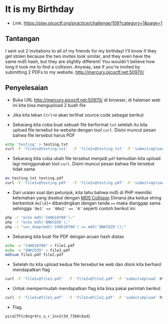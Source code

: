 # It is my Birthday
- Link: https://play.picoctf.org/practice/challenge/109?category=1&page=1

## Tantangan
I sent out 2 invitations to all of my friends for my birthday! I'll know if they get stolen because the two invites look similar, and they even have the same md5 hash, but they are slightly different! You wouldn't believe how long it took me to find a collision. Anyway, see if you're invited by submitting 2 PDFs to my website. http://mercury.picoctf.net:50970/

## Penyelesaian
- Buka URL http://mercury.picoctf.net:50970/ di browser, di halaman web ini kita bisa mengupload 2 buah file 


- Jika kita tekan `Ctrl+U` akan terlihat source code sebagai berikut



- Sekarang kita coba buat sebuah file berformat `txt` setelah itu kita upload file tersebut ke website dengan tool `curl`. Disini muncul pesan bahwa file tersebut harus PDF
```sh
echo 'testing' > testing.txt
curl -F 'file1=@testing.txt'  -F 'file2=@testing.txt' -F 'submit=Upload' http://mercury.picoctf.net:50970/
```


- Sekarang kita coba ubah file tersebut menjadi `pdf` kemudian kita upload lagi menggunakan tool `curl`. Disini muncul pesan bahwa file tersebut tidak sama
```sh
mv testing.txt testing.pdf
curl -F 'file1=@testing.pdf'  -F 'file2=@testing.pdf' -F 'submit=Upload' http://mercury.picoctf.net:50970/
```

- Dari uraian soal dan petunjuk, kita tahu bahwa md5 di PHP memiliki kelemahan yang disebut dengan [MD5 Collision](https://www.mscs.dal.ca/~selinger/md5collision/) Dimana jika kedua string berbentuk `0e[\d]+` dibandingkan dengan tanda `==` maka dianggap sama sehingga `'0e1' == '00e2' == '0'` seperti contoh berikut ini:
```sh
php -r "echo md5('240610708');"
php -r "echo md5('QNKCDZO');"
php -r "var_dump(md5('240610708') == md5('QNKCDZO'));"
```

- Sekarang kita buat file PDF dengan acuan hash diatas
```sh
echo -n "240610708" > file1.pdf
echo -n "QNKCDZO" > file2.pdf
md5sum file1.pdf file2.pdf
```

- Setelah itu kita upload kedua file tersebut ke web dan disini kita berhasil mendapatkan flag
```sh
curl -F 'file1=@file1.pdf'  -F 'file2=@file2.pdf' -F 'submit=Upload' http://mercury.picoctf.net:50970/
```

- Untuk mempermudah mendapatkan flag kita bisa pakai perintah berikut
```sh
curl -F 'file1=@file1.pdf'  -F 'file2=@file2.pdf' -F 'submit=Upload' http://mercury.picoctf.net:50970/ | egrep -o "picoCTF{[^}]+}"
```


- Flag
```sh
picoCTF{c0ngr4ts_u_r_1nv1t3d_73b0c8ad}
```